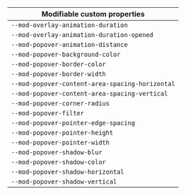 | Modifiable custom properties                    |
| ----------------------------------------------- |
| `--mod-overlay-animation-duration`              |
| `--mod-overlay-animation-duration-opened`       |
| `--mod-popover-animation-distance`              |
| `--mod-popover-background-color`                |
| `--mod-popover-border-color`                    |
| `--mod-popover-border-width`                    |
| `--mod-popover-content-area-spacing-horizontal` |
| `--mod-popover-content-area-spacing-vertical`   |
| `--mod-popover-corner-radius`                   |
| `--mod-popover-filter`                          |
| `--mod-popover-pointer-edge-spacing`            |
| `--mod-popover-pointer-height`                  |
| `--mod-popover-pointer-width`                   |
| `--mod-popover-shadow-blur`                     |
| `--mod-popover-shadow-color`                    |
| `--mod-popover-shadow-horizontal`               |
| `--mod-popover-shadow-vertical`                 |
